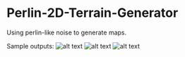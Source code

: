 # Perlin-2D-Terrain-Generator
Using perlin-like noise to generate maps.

Sample outputs:
![alt text](https://i.imgur.com/WvxlUsL.png)
![alt text](https://i.imgur.com/0oHLsml.png)
![alt text](https://i.imgur.com/Lus7VCy.png)
